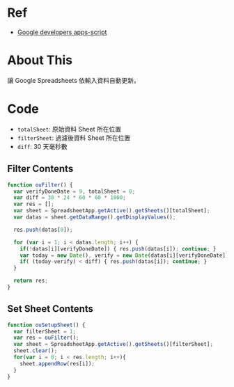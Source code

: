 # Ref

* [Google developers apps-script](https://developers.google.com/apps-script/)

# About This

讓 Google Spreadsheets 依輸入資料自動更新。

# Code

* `totalSheet`: 原始資料 Sheet 所在位置
* `filterSheet`: 過濾後資料 Sheet 所在位置
* `diff`: 30 天毫秒數

## Filter Contents

```js
function ouFilter() {
  var verifyDoneDate = 9, totalSheet = 0;
  var diff = 30 * 24 * 60 * 60 * 1000;
  var res = [];
  var sheet = SpreadsheetApp.getActive().getSheets()[totalSheet];
  var datas = sheet.getDataRange().getDisplayValues();

  res.push(datas[0]);

  for (var i = 1; i < datas.length; i++) {
    if(!datas[i][verifyDoneDate]) { res.push(datas[i]); continue; }
    var today = new Date(), verify = new Date(datas[i][verifyDoneDate]);
    if( (today-verify) < diff) { res.push(datas[i]); continue; }
  }

  return res;
}
```

## Set Sheet Contents

```js
function ouSetupSheet() {
  var filterSheet = 1;
  var res = ouFilter();
  var sheet = SpreadsheetApp.getActive().getSheets()[filterSheet];
  sheet.clear();
  for(var i = 0; i < res.length; i++){
    sheet.appendRow(res[i]);
  }
}
```
